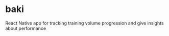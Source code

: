 # baki

React Native app for tracking training volume progression and give insights about performance
